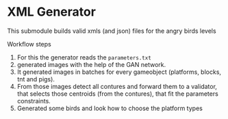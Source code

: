# XML Generator

This submodule builds valid xmls (and json) files for the angry birds levels

Workflow steps

1. For this the generator reads the `parameters.txt`
2. generated images with the help of the GAN network.
3. It generated images in batches for every gameobject (platforms, blocks, tnt and pigs).
4. From those images detect all contures and forward them to a validator, that
   selects those centroids (from the contures), that fit the parameters
   constraints.
5. Generated some birds and look how to choose the platform types
